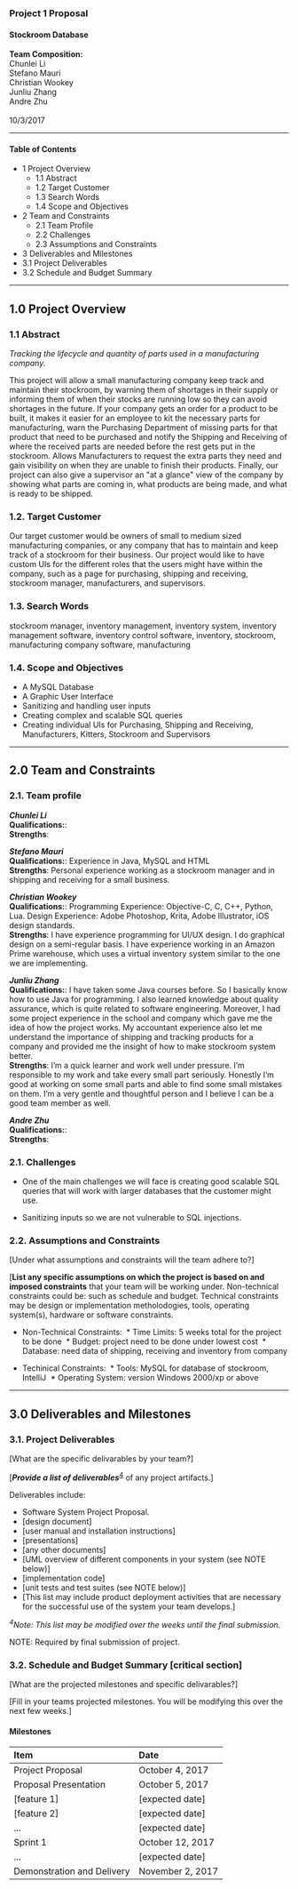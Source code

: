 
### Project 1 Proposal ###

#### Stockroom Database ####

__Team Composition:__<br>
Chunlei Li<br>
Stefano Mauri	<br>
Christian Wookey<br>
Junliu Zhang	<br>
Andre Zhu<br>
<br>
10/3/2017<br>

---

#### Table of Contents ####

* 1 Project Overview 
  * 1.1 Abstract
  * 1.2 Target Customer
  * 1.3 Search Words
  * 1.4 Scope and Objectives
* 2 Team and Constraints
  * 2.1 Team Profile
  * 2.2 Challenges
  * 2.3 Assumptions and Constraints
* 3 Deliverables and Milestones
 * 3.1 Project Deliverables
 * 3.2 Schedule and Budget Summary


---

## 1.0	Project Overview
### 1.1 Abstract


*Tracking the lifecycle and quantity of parts used in a manufacturing company.*

This project will allow a small manufacturing company keep track and maintain their stockroom, by warning them of shortages in their supply or informing them of when their stocks are running low so they can avoid shortages in the future. If your company gets an order for a product to be built, it makes it easier for an employee to kit the necessary parts for manufacturing, warn the Purchasing Department of missing parts for that product that need to be purchased and notify the Shipping and Receiving of where the received parts are needed before the rest gets put in the stockroom. Allows Manufacturers to request the extra parts they need and gain visibility on when they are unable to finish their products. Finally, our project can also give a supervisor an "at a glance" view of the company by showing what parts are coming in, what products are being made, and what is ready to be shipped.


### 1.2.	Target Customer 

Our target customer would be owners of small to medium sized manufacturing companies, or any company that has to maintain and keep track of a stockroom for their business. Our project would like to have custom UIs for the different roles that the users might have within the company, such as a page for purchasing, shipping and receiving, stockroom manager, manufacturers, and supervisors.

### 1.3.	Search Words 

stockroom manager, inventory management, inventory system, inventory management software, inventory control software, inventory, stockroom, manufacturing company software, manufacturing

### 1.4.	Scope and Objectives 

- A MySQL Database
- A Graphic User Interface
- Sanitizing and handling user inputs
- Creating complex and scalable SQL queries
- Creating individual UIs for Purchasing, Shipping and Receiving, Manufacturers, Kitters, Stockroom and Supervisors

---

## 2.0	Team and Constraints

### 2.1.	Team profile<br>

***Chunlei Li***<br>
**Qualifications:**: <br>
**Strengths**: <br>

***Stefano Mauri***	<br>
**Qualifications:**: Experience in Java, MySQL and HTML<br>
**Strengths**: Personal experience working as a stockroom manager and in shipping and receiving for a small business.<br>

***Christian Wookey***<br>
**Qualifications:**: Programming Experience: Objective-C, C, C++, Python, Lua. Design Experience: Adobe Photoshop, Krita, Adobe Illustrator, iOS design standards.<br>
**Strengths**: I have experience programming for UI/UX design. I do graphical design on a semi-regular basis. I have experience working in an Amazon Prime warehouse, which uses a virtual inventory system similar to the one we are implementing.<br>

***Junliu Zhang***	<br>
**Qualifications:**: I have taken some Java courses before. So I basically know how to use Java for programming. I also learned knowledge about quality assurance, which is quite related to software engineering. Moreover, I had some project experience in the school and company which gave me the idea of how the project works. My accountant experience also let me understand the importance of shipping and tracking products for a company and provided me the insight of how to make  stockroom system better.<br>
**Strengths**: I’m a quick learner and work well under pressure. I’m responsible to my work and take every small part seriously. Honestly I’m good at working on some small parts and able to find some small mistakes on them. I’m a very gentle and thoughtful person and I believe I can be a good team member as well. <br>

***Andre Zhu***<br>
**Qualifications:**: <br>
**Strengths**: <br>


### 2.1.	Challenges

- One of the main challenges we will face is creating good scalable SQL queries that will work with larger databases that the customer might use.

- Sanitizing inputs so we are not vulnerable to SQL injections.

### 2.2.	Assumptions and Constraints
[Under what assumptions and constraints will the team adhere to?]

[**List any specific assumptions on which the project is based on and imposed constraints** that your team will be working under. Non-technical constraints could be: such as schedule and budget. Technical constraints may be design or implementation metholodogies, tools, operating system(s), hardware or software constraints.

* Non-Technical Constraints:
  * Time Limits: 5 weeks total for the project to be done
  * Budget: project need to be done under lowest cost
  * Database: need data of shipping, receiving and inventory from company 

* Techinical Constraints:
  * Tools: MySQL for database of stockroom, IntelliJ
  * Operating System: version Windows 2000/xp or above


---

## 3.0	Deliverables and Milestones

### 3.1.	Project Deliverables 

[What are the specific delivarables by your team?]

[***Provide a list of deliverables***<sup>[4](#footnote_4)</sup> of any project artifacts.]

Deliverables include:
*	Software System Project Proposal.
*	[design document]
*	[user manual and installation instructions]
*	[presentations]
*	[any other documents]
*	[UML overview of different components in your system (see NOTE below)]
*	[implementation code]
*	[unit tests and test suites (see NOTE below)]
*	[This list may include product deployment activities that are necessary for the successful use of the system your team develops.]

 *<sup><a name="footnote_4">4</a></sup>Note: This list may be modified over the weeks until the final submission.* 

NOTE: Required by final submission of project.


### 3.2.	Schedule and Budget Summary [critical section]
[What are the projected milestones and specific delivarables?]

[Fill in your teams projected milestones. You will be modifying this over the next few weeks.]


#### Milestones

| Item                       | Date             |
| :--------------------------|:-----------------|
| Project Proposal           | October 4, 2017  |
| Proposal Presentation      | October 5, 2017  |
| [feature 1]                | [expected date]  |
| [feature 2]                | [expected date]  |
| ...                        | [expected date]  |
| Sprint 1                   | October 12, 2017 |
| ...                        | [expected date]  |
| Demonstration and Delivery | November 2, 2017 |

